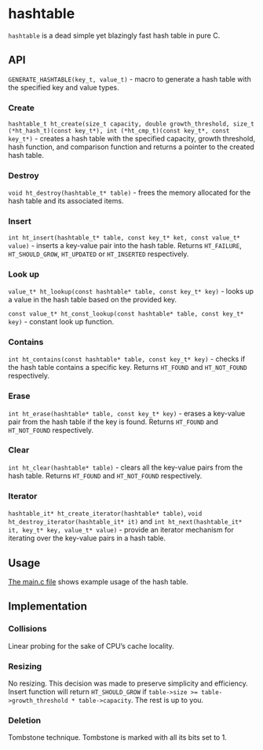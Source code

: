 # hashtable

`hashtable` is a dead simple yet blazingly fast hash table in pure C.

## API
`GENERATE_HASHTABLE(key_t, value_t)` - macro to generate a hash table with the specified key and value types.

### Create
`hashtable_t ht_create(size_t capacity, double growth_threshold, size_t (*ht_hash_t)(const key_t*), int (*ht_cmp_t)(const key_t*, const key_t*)` - creates a hash table with the specified capacity, growth threshold, hash function, and comparison function and returns a pointer to the created hash table.

### Destroy
`void ht_destroy(hashtable_t* table)` - frees the memory allocated for the hash table and its associated items.

### Insert
`int ht_insert(hashtable_t* table, const key_t* ket, const value_t* value)` - inserts a key-value pair into the hash table. Returns `HT_FAILURE`, `HT_SHOULD_GROW`, `HT_UPDATED` or `HT_INSERTED` respectively.

### Look up
`value_t* ht_lookup(const hashtable* table, const key_t* key)` - looks up a value in the hash table based on the provided key.

`const value_t* ht_const_lookup(const hashtable* table, const key_t* key)` - constant look up function.

### Contains
`int ht_contains(const hashtable* table, const key_t* key)` - checks if the hash table contains a specific key. Returns `HT_FOUND` and `HT_NOT_FOUND` respectively.

### Erase
`int ht_erase(hashtable* table, const key_t* key)` - erases a key-value pair from the hash table if the key is found. Returns `HT_FOUND` and `HT_NOT_FOUND` respectively.

### Clear
`int ht_clear(hashtable* table)` - clears all the key-value pairs from the hash table. Returns `HT_FOUND` and `HT_NOT_FOUND` respectively.

### Iterator
`hashtable_it* ht_create_iterator(hashtable* table)`, `void ht_destroy_iterator(hashtable_it* it)` and `int ht_next(hashtable_it* it, key_t* key, value_t* value)` - provide an iterator mechanism for iterating over the key-value pairs in a hash table.

## Usage
[The main.c file](src/main.c) shows example usage of the hash table.

## Implementation
### Collisions
Linear probing for the sake of CPU’s cache locality.

### Resizing
No resizing. This decision was made to preserve simplicity and efficiency. Insert function will return `HT_SHOULD_GROW` if `table->size >= table->growth_threshold * table->capacity`. The rest is up to you.

### Deletion
Tombstone technique. Tombstone is marked with all its bits set to 1.

